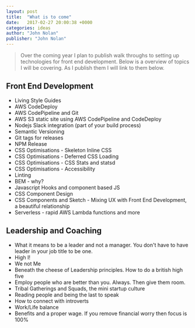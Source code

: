 ```yaml
---
layout: post
title:  "What is to come"
date:   2017-02-27 20:00:38 +0000
categories: ideas
author: "John Nolan"
publisher: "John Nolan"
---
```


> Over the coming year I plan to publish walk throughs to setting up technologies for front end development. Below is
a overview of topics I will be covering. As I publish them I will link to them below.

## Front End Development

* Living Style Guides
* AWS CodeDeploy
* AWS CodePipeline and Git
* AWS S3 static site using AWS CodePipeline and CodeDeploy
* Nodejs Slack integration (part of your build process)
* Semantic Versioning
* Git tags for releases
* NPM Release
* CSS Optimisations - Skeleton Inline CSS
* CSS Optimisations - Deferred CSS Loading
* CSS Optimisations - CSS Stats and statsd
* CSS Optimisations - Accessibility
* Linting
* BEM - why?
* Javascript Hooks and component based JS
* CSS Component Design
* CSS Components and Sketch - Mixing UX with Front End Development, a beautiful relationship
* Serverless - rapid AWS Lambda functions and more

## Leadership and Coaching

* What it means to be a leader and not a manager. You don't have to have leader in your job title to be one.
* High I!
* We not Me
* Beneath the cheese of Leadership principles. How to do a british high five
* Employ people who are better than you. Always. Then give them room.
* Tribal Gatherings and Squads, the mini startup culture
* Reading people and being the last to speak
* How to connect with introverts
* Work/Life balance
* Benefits and a proper wage. If you remove financial worry then focus is 100%
